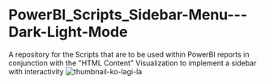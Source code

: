 # PowerBI_Scripts_Sidebar-Menu---Dark-Light-Mode
A repository for the Scripts that are to be used within PowerBI reports in conjunction with the "HTML Content" Visualization to implement a sidebar with interactivity
![thumbnail-ko-lagi-la](https://github.com/user-attachments/assets/0b808745-89e9-4a30-825d-f678acd21f61)
